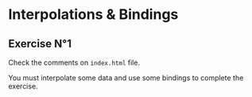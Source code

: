 # Interpolations & Bindings

## Exercise N°1

Check the comments on `index.html` file.

You must interpolate some data and use some bindings to complete the exercise.



